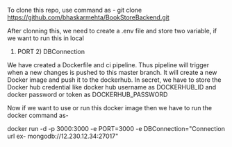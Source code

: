 To clone this repo, use command as - git clone https://github.com/bhaskarmehta/BookStoreBackend.git


After clonning this, we need to create a .env file and store two variable, if we want to run this in local
 1) PORT 2) DBConnection

We have created a Dockerfile and ci pipeline. Thus pipeline will trigger when a new changes is pushed to this master branch. It will create a new Docker image and push it to the dockerhub.
In secret, we have to store the Docker hub credential like docker hub username as DOCKERHUB_ID and docker password or token as DOCKERHUB_PASSWORD

Now if we want to use or run this docker image then we have to run the docker command as-

docker run -d -p 3000:3000 -e PORT=3000 -e DBConnection="Connection url ex- mongodb://12.230.12.34:27017" <image name>
